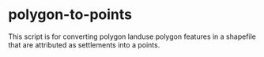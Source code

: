 polygon-to-points
=================
This script is for converting polygon landuse polygon features in a shapefile that are attributed as settlements into a points. 
